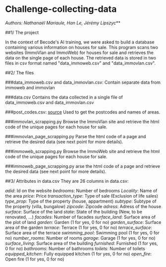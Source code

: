 # Challenge-collecting-data

_Authors: Nathanaël Mariaule, Han Le, Jérémy Lipszyc_**

##1/ The project

In the context of Becode's AI training, we were asked to build a database containing various information on houses for sale.
This program scans two websites (ImmoVlan and ImmoWeb) for houses for sale and retrieves the data on the single page of each house.
The retrieved data is stored in two files in csv format named "data_immoweb.csv" and "data_immovlan.csv".

##2/ The files

###data_immoweb.csv and data_immovlan.csv:
Contain separate data from immoweb and immovlan

###data.csv
Contains the data collected in a single file of data_immoweb.csv and data_immovlan.csv

###post_codes.csv: [source](https://public.opendatasoft.com/explore/dataset/liste-des-codes-postaux-belges-fr/table/?flg=fr)
Used to get the postcodes and names of areas.

###immovlan_scrapping.py
Browse the ImmoVlan site and retrieve the html code of the unique pages for each house for sale.

###immovlan_page_scrapping.py
Parse the html code of a page and retrieve the desired data (see next point for more details).

###immoweb_scrapping.py
Browse the ImmoWeb site and retrieve the html code of the unique pages for each house for sale.

###immoweb_page_scrapping.py
arse the html code of a page and retrieve the desired data (see next point for more details).


##3/ Attributes in data.csv
They are 26 columns in data.csv:

*adid*: Id on the website
*bedrooms*: Number of bedrooms
*Locality*: Name of the area
*price*: Price
*transaction_type*: Type of sale (Exclusion of life sales)
*type_prop*: Type of the property (house, appartment)
*subtype*: Subtype of the property (villa, bungalow)
*zipcode*: Zipcode
*adress*: Adress of the house
*surface*: Surface of the land
*state*: State of the building (New, to be renovated, ...)
*facades*: Number of facades
*surface_land*: Surface area of the plot of land
*garden*: Garden (1 for yes, 0 for no)
*garden_surface*: Surface area of the garden
*terrace*: Terrace (1 for yes, 0 for no) 
*terrace_surface*: Surface area of the terrace
*swimming_pool*: Swimming pool (1 for yes, 0 for no) 
*number_rooms*: Number of rooms
*garage*: Garage (1 for yes, 0 for no)
*surface_living*: Surface area of the building
*furnished*: Furnished (1 for yes, 0 for no)
*bathrooms*: Number of bathrooms
*toilets*: Number of toilets
*equipped_kitchen*: Fully equipped kitchen (1 for yes, 0 for no)
*open_fire*: Open fire (1 for yes, 0 for no)

